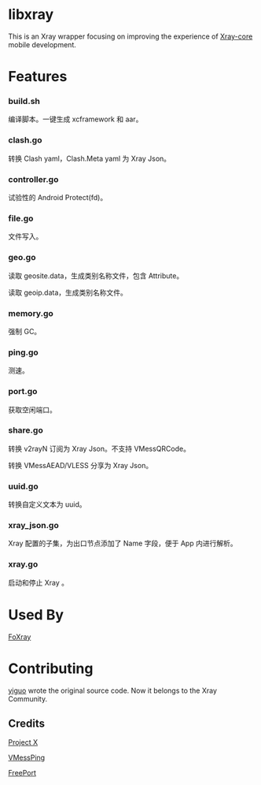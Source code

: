 # libxray

This is an Xray wrapper focusing on improving the experience of [Xray-core](https://github.com/XTLS/Xray-core) mobile development.

# Features

### build.sh

编译脚本。一键生成 xcframework 和 aar。

### clash.go

转换 Clash yaml，Clash.Meta yaml 为 Xray Json。

### controller.go

试验性的 Android Protect(fd)。

### file.go

文件写入。

### geo.go

读取 geosite.data，生成类别名称文件，包含 Attribute。

读取 geoip.data，生成类别名称文件。

### memory.go

强制 GC。

### ping.go

测速。

### port.go

获取空闲端口。

### share.go

转换 v2rayN 订阅为 Xray Json。不支持 VMessQRCode。

转换 VMessAEAD/VLESS 分享为 Xray Json。

### uuid.go

转换自定义文本为 uuid。

### xray_json.go

Xray 配置的子集，为出口节点添加了 Name 字段，便于 App 内进行解析。

### xray.go

启动和停止 Xray 。

# Used By

[FoXray](https://apps.apple.com/app/foxray/id6448898396)

# Contributing

[yiguo](https://yiguo.dev) wrote the original source code. Now it belongs to the Xray Community.

## Credits

[Project X](https://github.com/xtls/xray-core)

[VMessPing](https://github.com/v2fly/vmessping)

[FreePort](https://github.com/phayes/freeport)
